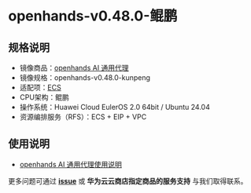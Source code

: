 # openhands-v0.48.0-鲲鹏

## 规格说明

- 镜像商品：[openhands AI 通用代理]()
- 镜像规格：openhands-v0.48.0-kunpeng
- 适配项：[ECS](https://support.huaweicloud.com/ecs/index.html)
- CPU架构：鲲鹏
- 操作系统：Huawei Cloud EulerOS 2.0 64bit / Ubuntu 24.04
- 资源编排服务（RFS）：ECS + EIP + VPC

## 使用说明

- [openhands AI 通用代理使用说明](./docs/usage_ZH.md)<br>

更多问题可通过 [**issue**](https://github.com/HuaweiCloudDeveloper/vllm-image/issues) 或 **华为云云商店指定商品的服务支持** 与我们取得联系。
